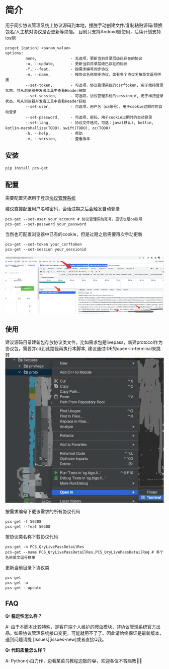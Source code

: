 # 简介

用于同步协议管理系统上协议源码到本地，摆脱手动创建文件/复制粘贴源码/替换包名/人工核对协议是否更新等烦恼。 目前只支持Android侧使用，后续计划支持ios侧

```
pcsget [option] <param_value>
options:
         none,               - 无选项，更新当前目录层级已存在的协议
         -u, --update,       - 更新当前目录层级已存在的协议
         -f, --feat,         - 按需求编号同步协议
         -n, --name,         - 按协议名称同步协议，如有多个协议名按英文逗号拼接
         --set-token,        - 可选项，协议管理系统的csrftoken, 用于维持登录状态，可从浏览器开发者工具中查看Header获取
         --set-session,      - 可选项，协议管理系统的sessionid, 用于维持登录状态，可从浏览器开发者工具中查看Header获取
         --set-user,         - 可选项，用户名（oa账号），用于cookie过期时的自动登录
         --set-password,     - 可选项，密码，用于cookie过期时的自动登录
         --set-lang,         - 协议文件格式，可选：java(默认), kotlin, kotlin-marshallize(TODO)，swift(TODO), oc(TODO)
         -h, --help,         - 帮助
         -v, --version,      - 查看版本
```


## 安装

```commandline
pip install pcs-get
```

## 配置

需要配置凭据用于登录[协议管理系统](http://protocol.client.bigo.inner/#/protocol)

建议直接配置用户名和密码，会话过期之后会触发自动登录

```commandline
pcs-get --set-user your_account # 协议管理系统账号，应该也是oa账号
pcs-get --set-password your_password
```

当然也可配置浏览器中已有的cookie，但是过期之后需要再次手动更新

```commandline
pcs-get --set-token your_csrftoken
pcs-get --set-session your_sessionid
```

![get-token-session](https://raw.githubusercontent.com/BladesOfTime/pure-img-holder/main/pcs-get/get-token-session.png)

## 使用

建议源码目录建新包存放协议类文件，比如需求包是livepass，新建protocol作为协议包，需要并cd到此路径再执行本脚本, 建议通过IDE的open-in-terminal来跳转
![open in terminal](https://raw.githubusercontent.com/BladesOfTime/pure-img-holder/main/pcs-get/open-in-terminal.png)

按需求编号下载该需求的所有协议代码

```commandline
pcs-get -f 50308
pcs-get --feat 50308
```

按协议类名称下载协议代码

```commandline
pcs-get -n PCS_QryLivePassDetailRes
pcs-get --name PCS_QryLivePassDetailRes,PCS_QryLivePassDetailReq # 多个名称英文逗号拼接
```

更新当前目录下协议类

```commandline
pcs-get
pcs-get -u
pcs-get --update
```

## FAQ

**Q: 稳定性怎么样？**

A: 由于本脚本比较特殊，是客户端个人维护的爬虫模块，非协议管理系统官方出品。如果协议管理系统接口变更，可能就用不了了。因此请始终保证是最新版本，遇到问题请提 [Issues][issues-new]或者直接Q我。

**Q: 代码质量怎么样？**

A: Python小白力作，边看某菜鸟教程边敲的😂，欢迎各位不吝赐教👏🏻